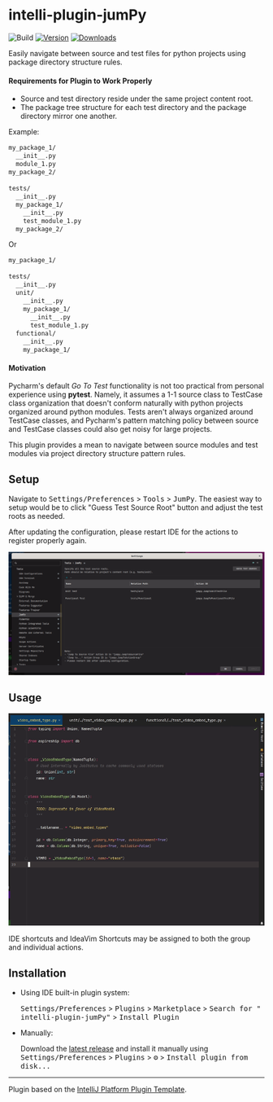 # intelli-plugin-jumPy

![Build](https://github.com/mukatalab/intelli-plugin-jumPy/workflows/Build/badge.svg)
[![Version](https://img.shields.io/jetbrains/plugin/v/PLUGIN_ID.svg)](https://plugins.jetbrains.com/plugin/PLUGIN_ID)
[![Downloads](https://img.shields.io/jetbrains/plugin/d/PLUGIN_ID.svg)](https://plugins.jetbrains.com/plugin/PLUGIN_ID)


<!-- Plugin description -->
Easily navigate between source and test files for python projects using package directory structure rules.

#### Requirements for Plugin to Work Properly

- Source and test directory reside under the same project content root.
- The package tree structure for each test directory and the package directory mirror one another.

Example:

```text
my_package_1/
  __init__.py
  module_1.py
my_package_2/

tests/
  __init__.py
  my_package_1/
    __init__.py
    test_module_1.py
  my_package_2/
```

Or

```text
my_package_1/

tests/
  __init__.py
  unit/
    __init__.py
    my_package_1/
      __init__.py
      test_module_1.py
  functional/
    __init__.py
    my_package_1/
```

#### Motivation

Pycharm's default _Go To Test_ functionality is not too practical from personal experience using **pytest**.
Namely, it assumes a 1-1 source class to TestCase class organization that doesn't conform naturally with python projects
organized around python modules. Tests aren't always organized around TestCase classes, and Pycharm's pattern matching
policy between source and TestCase classes could also get noisy for large projects.

This plugin provides a mean to navigate between source modules and test modules via project directory structure pattern
rules.

## Setup

Navigate to <kbd>Settings/Preferences</kbd>  > <kbd>Tools</kbd>  > <kbd>JumPy</kbd>. The easiest way to setup would be
to click "Guess Test Source Root" button and adjust the test roots as needed.

After updating the configuration, please restart IDE for the actions to register properly again.

![Config Example](assets/config_example.png)

## Usage

![Usage Example](assets/usage_example.gif)

IDE shortcuts and IdeaVim Shortcuts may be assigned to both the group and individual actions.

<!-- Plugin description end -->

## Installation

- Using IDE built-in plugin system:

  <kbd>Settings/Preferences</kbd> > <kbd>Plugins</kbd> > <kbd>Marketplace</kbd> > <kbd>Search for "
  intelli-plugin-jumPy"</kbd> >
  <kbd>Install Plugin</kbd>

- Manually:

  Download the [latest release](https://github.com/mukatalab/intelli-plugin-jumPy/releases/latest) and install it
  manually using
  <kbd>Settings/Preferences</kbd> > <kbd>Plugins</kbd> > <kbd>⚙️</kbd> > <kbd>Install plugin from disk...</kbd>

---
Plugin based on the [IntelliJ Platform Plugin Template][template].

[template]: https://github.com/JetBrains/intellij-platform-plugin-template
